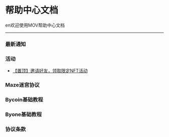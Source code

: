 # 帮助中心文档

en欢迎使用MOV帮助中心文档

------

### 最新通知


### 活动

- [【置顶】邀请好友，领取限定NFT活动](/领取限定NFT活动.md)

### Maze迷宫协议


### Bycoin基础教程


### Byone基础教程


### 协议条款